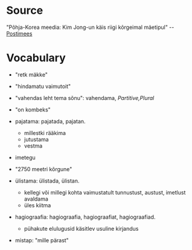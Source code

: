# Source

"Põhja-Korea meedia: Kim Jong-un käis riigi kõrgeimal mäetipul" -- [Postimees][1]

[1]: http://maailm.postimees.ee/3161771/pohja-korea-meedia-kim-jong-un-kais-riigi-korgeimal-maetipul

# Vocabulary

- "retk mäkke"

- "hindamatu vaimutoit"

- "vahendas leht tema sõnu": vahendama, *Partitive,Plural*

- "on kombeks"

- pajatama: pajatada, pajatan.
  - millestki rääkima
  - jutustama
  - vestma

- imetegu

- "2750 meetri kõrgune"

- ülistama: ülistada, ülistan.
  - kellegi või millegi kohta vaimustatult tunnustust, austust, imetlust avaldama
  - üles kiitma

- hagiograafia: hagiograafia, hagiograafiat, hagiograafiad.
  - pühakute elulugusid käsitlev usuline kirjandus

- mistap: "mille pärast"


